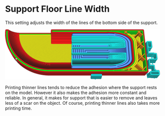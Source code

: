 Support Floor Line Width
====
This setting adjusts the width of the lines of the bottom side of the support.

![The support floor (darker blue) is printed with wider lines than the rest of the support](../images/support_bottom_line_width.png)

Printing thinner lines tends to reduce the adhesion where the support rests on the model. However it also makes the adhesion more constant and reliable. In general, it makes for support that is easier to remove and leaves less of a scar on the object. Of course, printing thinner lines also takes more printing time.